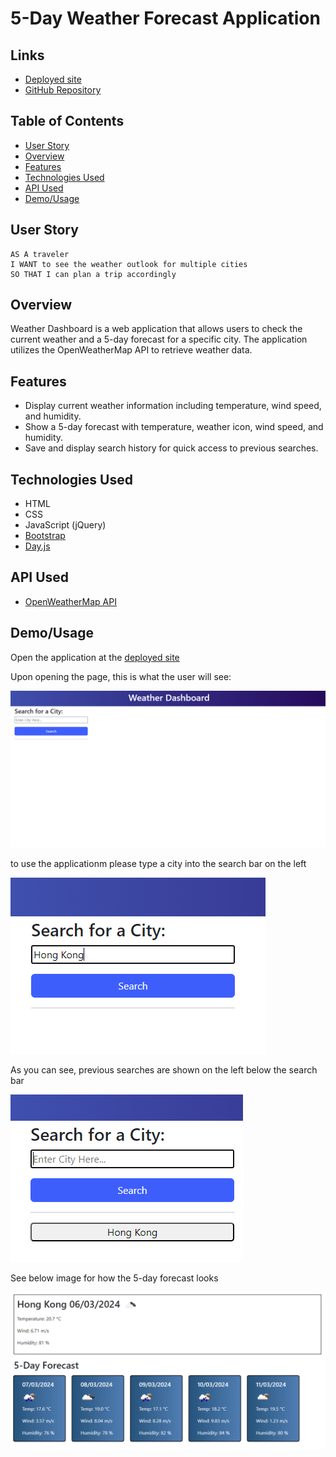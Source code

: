# 5-Day Weather Forecast Application

## Links

- [Deployed site](https://aaron1490.github.io/5-day-weather-forecast-application/)
- [GitHub Repository](https://github.com/aaron1490/5-day-weather-forecast-application)

## Table of Contents

- [User Story](#user-story)
- [Overview](#overview)
- [Features](#features)
- [Technologies Used](#technologies-used)
- [API Used](#api-used)
- [Demo/Usage](#demo-usage)

## User Story

```text
AS A traveler
I WANT to see the weather outlook for multiple cities
SO THAT I can plan a trip accordingly
```

## Overview

Weather Dashboard is a web application that allows users to check the current weather and a 5-day forecast for a specific city. The application utilizes the OpenWeatherMap API to retrieve weather data.

## Features

- Display current weather information including temperature, wind speed, and humidity.
- Show a 5-day forecast with temperature, weather icon, wind speed, and humidity.
- Save and display search history for quick access to previous searches.

## Technologies Used

- HTML
- CSS
- JavaScript (jQuery)
- [Bootstrap](https://getbootstrap.com/)
- [Day.js](https://day.js.org/)

## API Used

- [OpenWeatherMap API](https://openweathermap.org/)


## Demo/Usage

Open the application at the [deployed site](https://aaron1490.github.io/5-day-weather-forecast-application/)

Upon opening the page, this is what the user will see:

![demo1](./assets/images/demo1.png)

to use the applicationm please type a city into the search bar on the left

![demo2](./assets/images/demo2.png)

As you can see, previous searches are shown on the left below the search bar

![demo3](./assets/images/demo3.png)

See below image for how the 5-day forecast looks

![demo4](./assets/images/demo4.png)